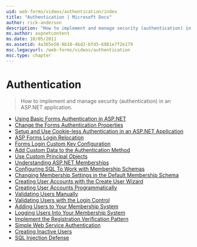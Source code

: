 ```yaml
---
uid: web-forms/videos/authentication/index
title: "Authentication | Microsoft Docs"
author: rick-anderson
description: "How to implement and manage security (authentication) in an ASP.NET application."
ms.author: aspnetcontent
ms.date: 10/05/2011
ms.assetid: 4a365e58-9b18-4bd2-bfd5-6981e7f2e179
msc.legacyurl: /web-forms/videos/authentication
msc.type: chapter
---
```

Authentication
====================
> How to implement and manage security (authentication) in an ASP.NET application.


- [Using Basic Forms Authentication in ASP.NET](using-basic-forms-authentication-in-aspnet.md)
- [Change the Forms Authentication Properties](how-to-change-the-forms-authentication-properties.md)
- [Setup and Use Cookie-less Authentication in an ASP.NET Application](how-to-setup-and-use-cookie-less-authentication-in-an-aspnet-application.md)
- [ASP Forms Login Relocation](asp-forms-login-relocation.md)
- [Forms Login Custom Key Configuration](forms-login-custom-key-configuration.md)
- [Add Custom Data to the Authentication Method](add-custom-data-to-the-authentication-method.md)
- [Use Custom Principal Objects](use-custom-principal-objects.md)
- [Understanding ASP.NET Memberships](understanding-aspnet-memberships.md)
- [Configuring SQL To Work with Membership Schemas](configuring-sql-to-work-with-membership-schemas.md)
- [Changing Membership Settings in the Default Membership Schema](changing-membership-settings-in-the-default-membership-schema.md)
- [Creating User Accounts with the Create User Wizard](creating-user-accounts-with-the-create-user-wizard.md)
- [Creating User Accounts Programmatically](creating-user-accounts-programmatically.md)
- [Validating Users Manually](validating-users-manually.md)
- [Validating Users with the Login Control](validating-users-with-the-login-control.md)
- [Adding Users to Your Membership System](adding-users-to-your-membership-system.md)
- [Logging Users Into Your Membership System](logging-users-into-your-membership-system.md)
- [Implement the Registration Verification Pattern](implement-the-registration-verification-pattern.md)
- [Simple Web Service Authentication](simple-web-service-authentication.md)
- [Creating Inactive Users](creating-inactive-users.md)
- [SQL Injection Defense](sql-injection-defense.md)
